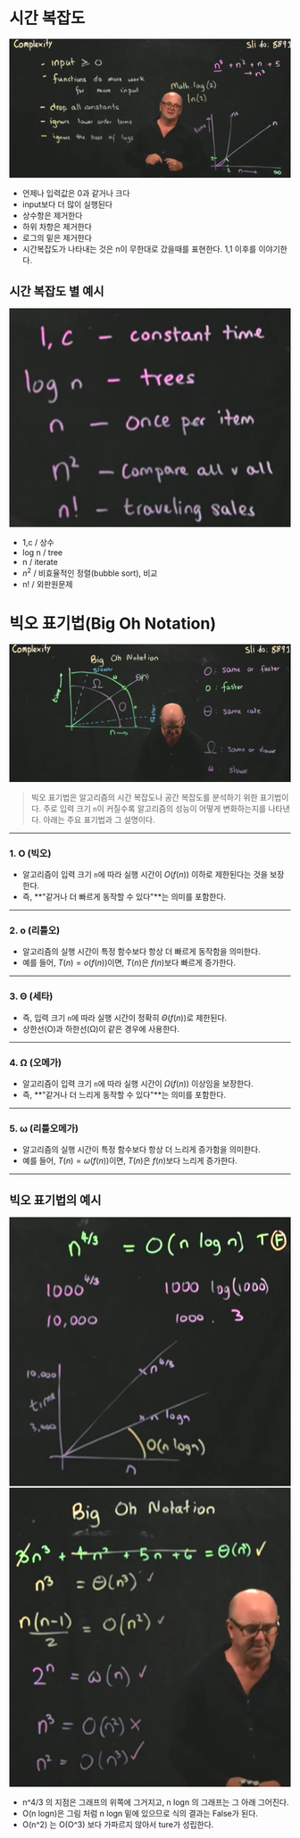 
# 시간 복잡도

![img1](images/TimeComplexity1.png)

- 언제나 입력값은 0과 같거나 크다
- input보다 더 많이 실행된다
- 상수항은 제거한다
- 하위 차항은 제거한다
- 로그의 밑은 제거한다
- 시간복잡도가 나타내는 것은 n이 무한대로 갔을때를 표현한다. 1,1 이후를 이야기한다.

## 시간 복잡도 별 예시

![img2](images/TimeComplexity2.png)

- 1,c / 상수
- log n / tree
- n / iterate
- $n^2$ / 비효율적인 정렬(bubble sort), 비교
- n! / 외판원문제

# 빅오 표기법(Big Oh Notation)

![img3](images/TimeComplexity3.png)


> 빅오 표기법은 알고리즘의 시간 복잡도나 공간 복잡도를 분석하기 위한 표기법이다. 주로 입력 크기 `n`이 커질수록 알고리즘의 성능이 어떻게 변화하는지를 나타낸다. 아래는 주요 표기법과 그 설명이다.

---

### **1. O (빅오)**
- 알고리즘이 입력 크기 `n`에 따라 실행 시간이 $O(f(n))$ 이하로 제한된다는 것을 보장한다.
- 즉, **"같거나 더 빠르게 동작할 수 있다"**는 의미를 포함한다.

---

### **2. o (리틀오)**
- 알고리즘의 실행 시간이 특정 함수보다 항상 더 빠르게 동작함을 의미한다.
- 예를 들어, $T(n) = o(f(n))$이면, $T(n)$은 $f(n)$보다 빠르게 증가한다.

---

### **3. Θ (세타)**
- 즉, 입력 크기 `n`에 따라 실행 시간이 정확히 $Θ(f(n))$로 제한된다.
- 상한선(O)과 하한선(Ω)이 같은 경우에 사용한다.

---

### **4. Ω (오메가)**
- 알고리즘이 입력 크기 `n`에 따라 실행 시간이 $Ω(f(n))$ 이상임을 보장한다.
- 즉, **"같거나 더 느리게 동작할 수 있다"**는 의미를 포함한다.

---

### **5. ω (리틀오메가)**
- 알고리즘의 실행 시간이 특정 함수보다 항상 더 느리게 증가함을 의미한다.
- 예를 들어, $T(n) = \omega(f(n))$이면, $T(n)$은 $f(n)$보다 느리게 증가한다.

---

## 빅오 표기법의 예시

![img4](images/TimeComplexity4.png)
![img5](images/TimeComplexity5.png)
- n^4/3 의 지점은 그래프의 위쪽에 그거지고, n logn 의 그래프는 그 아래 그어진다.
- O(n logn)은 그림 처럼 n logn 밑에 있으므로 식의 결과는 False가 된다.
- O(n^2) 는 O(O^3) 보다 가파르지 않아서 ture가 성립한다.